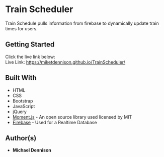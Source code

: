 # Train Scheduler

Train Schedule pulls information from firebase to dynamically update train times for users.

## Getting Started
Click the live link below:  
Live Link: https://miketdennison.github.io/TrainScheduler/

## Built With
* HTML
* CSS
* Bootstrap
* JavaScript
* jQuery
* [Moment.js](https://momentjs.com/) - An open source library used licensed by MIT
* [Firebase](https://firebase.google.com) - Used for a Realtime Database

## Author(s)

* **Michael Dennison** 

